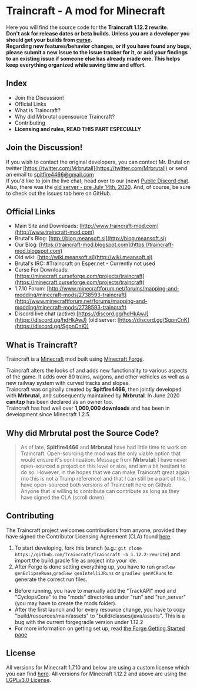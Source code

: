 # Traincraft - A mod for Minecraft

Here you will find the source code for the **Traincraft 1.12.2 rewrite**.  
**Don't ask for release dates or beta builds. Unless you are a developer you should get your builds from [curse](https://minecraft.curseforge.com/projects/traincraft).  
Regarding new features/behavior changes, or if you have found any bugs, please submit a new issue to the issue tracker for it, or add your findings to an existing issue if someone else has already made one.
This helps keep everything organized while saving time and effort.**

## Index
- Join the Discussion!
- Official Links
- What is Traincraft?
- Why did Mrbrutal opensource Traincraft?
- Contributing
- <b>Licensing and rules, READ THIS PART ESPECIALLY</b>

## Join the Discussion!
If you wish to contact the original developers, you can contact Mr. Brutal on twitter [https://twitter.com/Mrbrutall](https://twitter.com/Mrbrutall) or send an email to spitfire4466@gmail.com  
If you'd like to join the live chat, head over to our (new) [Public Discord chat](https://discord.gg/hdHkAwJ). Also, there was the [old server - pre July 14th, 2020](https://discord.gg/SgpnCnK). 
And, of course, be sure to check out the issues tab here on GitHub.

## Official Links
* Main Site and Downloads: [http://www.traincraft-mod.com](http://www.traincraft-mod.com)
* Brutal's Blog: [http://blog.meansoft.si](http://blog.meansoft.si)
* Our Blog: [https://traincraft-mod.blogspot.com](https://traincraft-mod.blogspot.com)
* Old wiki: [http://wiki.meansoft.si](http://wiki.meansoft.si)
* Brutal's IRC: #Traincraft on Esper.net - Currently not used
* Curse For Downloads: [https://minecraft.curseforge.com/projects/traincraft](https://minecraft.curseforge.com/projects/traincraft)
* 1.7.10 Forum: [http://www.minecraftforum.net/forums/mapping-and-modding/minecraft-mods/2738593-traincraft](http://www.minecraftforum.net/forums/mapping-and-modding/minecraft-mods/2738593-traincraft)
* Discord live chat (active) [https://discord.gg/hdHkAwJ](https://discord.gg/hdHkAwJ)  (old server: [https://discord.gg/SgpnCnK](https://discord.gg/SgpnCnK))

## What is Traincraft?
Traincraft is a [Minecraft](https://minecraft.net/) mod built using [Minecraft Forge](https://github.com/MinecraftForge).

Traincraft alters the looks of and adds new functionality to various aspects of the game. It adds over 80 trains, wagons, and other vehicles as well as a new railway system with curved tracks and slopes.  
Traincraft was originally created by **Spitfire4466**, then jointly developed with **Mrbrutal**, and subsequently maintained by **Mrbrutal**. In June 2020 **canitzp** has been declared as an owner too.   
Traincraft has had well over **1,000,000 downloads** and has been in development since Minecraft 1.2.5.

## Why did **Mrbrutal** post the Source Code?
> As of late, **Spitfire4466** and **Mrbrutal** have had little time to work on Traincraft. Open-sourcing the mod was the only viable option that would ensure it's continuation. Message from **Mrbrutal**: I have never open-sourced a project on this level or size, and am a bit hesitant to do so. However, in the hopes that we can make Traincraft great again (no this is not a Trump reference) and that I can still be a part of this, I have open-sourced both versions of Traincraft  here on Github. Anyone that is willing to contribute can contribute as long as they have signed the CLA (scroll down).

## Contributing
The Traincraft project welcomes contributions from anyone, provided they have signed the Contributor Licensing Agreement (CLA) found [here](https://cla-assistant.io/Mrbrutal/Traincraft).  

1. To start developing, fork this branch (e.g.: `git clone https://github.com/Traincraft/Traincraft -b 1.12.2-rewrite`) and import the build.gradle file as project into your ide.  
2. After Forge is done setting everything up, you have to run `gradlew genEclipseRuns`,`gradlew genIntelliJRuns` or `gradlew genVCRuns` to generate the correct run files.  
* Before running, you have to manually add the "TrackAPI" mod and "CyclopsCore" to the "mods" directories under "run" and "run_server" (you may have to create the mods folder).
* After the first launch and for every resource change, you have to copy "build/resources/main/assets" to "build/classes/java/assets". This is a bug with the current forgegradle version under 1.12.2
* For more information on getting set up, read [the Forge Getting Started page](https://mcforge.readthedocs.io/en/latest/gettingstarted/)

## License
All versions for Minecraft 1.7.10 and below are using a custom license which you can find [here](https://github.com/Traincraft/Traincraft/blob/master/LICENSE.md).
All versions for Minecraft 1.12.2 and above are using the [LGPLv3.0 License](https://github.com/IQAndreas/markdown-licenses/blob/master/gnu-lgpl-v3.0.md).
